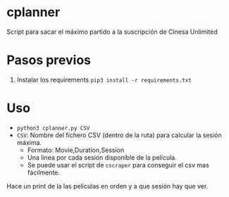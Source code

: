 # cplanner
Script para sacar el máximo partido a la suscripción de Cinesa Unlimited

# Pasos previos
1. Instalar los requirements `pip3 install -r requirements.txt`

# Uso
- `python3 cplanner.py CSV`
- `CSV`: Nombre del fichero CSV (dentro de la ruta) para calcular la sesión máxima.
  - Formato: Movie,Duration,Session
  - Una linea por cada sesión disponible de la película.
  - Se puede usar el script de `cscraper` para conseguir el csv mas fácilmente.

Hace un print de la las películas en orden y a que sesión hay que ver.
